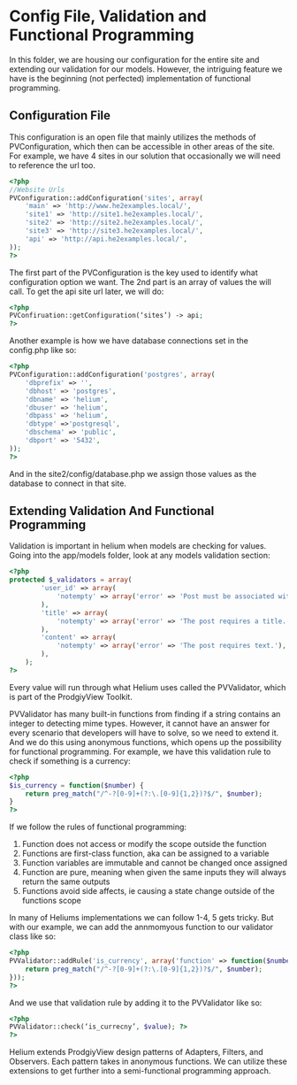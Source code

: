 # Config File, Validation and Functional Programming

In this folder, we are housing our configuration for the entire site and extending our validation for our models. However, the intriguing feature we have is the beginning (not perfected) implementation of functional programming.

## Configuration File

This configuration is an open file that mainly utilizes the methods of PVConfiguration, which then can be accessible in other areas of the site. For example, we have 4 sites in our solution that occasionally we will need to reference the url too.
```php
<?php
//Website Urls
PVConfiguration::addConfiguration('sites', array(
    'main' => 'http://www.he2examples.local/',
    'site1' => 'http://site1.he2examples.local/',
    'site2' => 'http://site2.he2examples.local/',
    'site3' => 'http://site3.he2examples.local/',
    'api' => 'http://api.he2examples.local/',
));
?>
```

The first part of the PVConfiguration is the key used to identify what configuration option we want. The 2nd part is an array of values the will call. To get the api site url later, we will do:

```php
<?php
PVConfiruation::getConfiguration(‘sites’) -> api; 
?>
```

Another example is how we have database connections set in the config.php like so:

```php
<?php
PVConfiguration::addConfiguration('postgres', array(
    'dbprefix' => '',
    'dbhost' => 'postgres',
    'dbname' => 'helium',    
    'dbuser' => 'helium',
    'dbpass' => 'helium',
    'dbtype' =>'postgresql',   
    'dbschema' => 'public',
    'dbport' => '5432',
));
?>
```

And in the site2/config/database.php we assign those values as the database to connect in that site.

## Extending Validation And Functional Programming

Validation is important in helium when models are checking for values. Going into the app/models folder, look at any models validation section:

```php
<?php
protected $_validators = array(
        'user_id' => array(
            'notempty' => array('error' => 'Post must be associated with a user.'),
        ), 
        'title' => array(
            'notempty' => array('error' => 'The post requires a title.'),
        ), 
        'content' => array(
            'notempty' => array('error' => 'The post requires text.'),
        ), 
    );
?>
```

Every value will run through what Helium uses called the PVValidator, which is part of the ProdgiyView Toolkit.

PVValidator has many built-in functions from finding if a string contains an integer to detecting mime types. However, it cannot have an answer for every scenario that developers will have to solve, so we need to extend it. And we do this using anonymous functions, which opens up the possibility for functional programming. For example, we have this validation rule to check if something is a currency:

```php
<?php
$is_currency = function($number) {
    return preg_match("/^-?[0-9]+(?:\.[0-9]{1,2})?$/", $number);
}
?>
```

If we follow the rules of functional programming:

1. Function does not access or modify the scope outside the function
2. Functions are first-class function, aka can be assigned to a variable
3. Function variables are immutable and cannot be changed once assigned
4. Function are pure, meaning when given the same inputs they will always return the same outputs
5. Functions avoid side affects, ie causing a state change outside of the functions scope

In many of Heliums implementations we can follow 1-4, 5 gets tricky. But with our example, we can add the annmomyous function to our validator class like so:

```php
<?php
PVValidator::addRule('is_currency', array('function' => function($number) {
    return preg_match("/^-?[0-9]+(?:\.[0-9]{1,2})?$/", $number);
}));
?>
```

And we use that validation rule by adding it to the PVValidator like so:

```php
<?php
PVValidator::check(‘is_currecny’, $value); ?>
?>
```

Helium extends ProdgiyView design patterns of Adapters, Filters, and Observers. Each pattern takes in anonymous functions. We can utilize these extensions to get further into a semi-functional programming approach.
